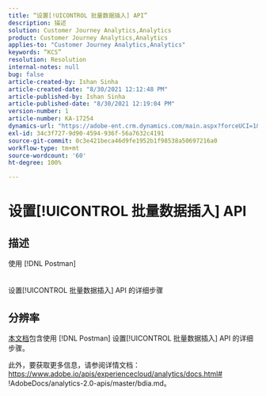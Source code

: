 ```yaml
---
title: “设置[!UICONTROL 批量数据插入] API”
description: 描述
solution: Customer Journey Analytics,Analytics
product: Customer Journey Analytics,Analytics
applies-to: "Customer Journey Analytics,Analytics"
keywords: “KCS”
resolution: Resolution
internal-notes: null
bug: false
article-created-by: Ishan Sinha
article-created-date: "8/30/2021 12:12:48 PM"
article-published-by: Ishan Sinha
article-published-date: "8/30/2021 12:19:04 PM"
version-number: 1
article-number: KA-17254
dynamics-url: "https://adobe-ent.crm.dynamics.com/main.aspx?forceUCI=1&pagetype=entityrecord&etn=knowledgearticle&id=53386695-8b09-ec11-b6e6-00224808d564"
exl-id: 34c3f727-9d90-4594-936f-56a7632c4191
source-git-commit: 0c3e421beca46d9fe1952b1f98538a50697216a0
workflow-type: tm+mt
source-wordcount: '60'
ht-degree: 100%

---
```


# 设置[!UICONTROL 批量数据插入] API

## 描述

使用 [!DNL Postman]<br><br><br> 设置[!UICONTROL 批量数据插入] API 的详细步骤

## 分辨率


[本文档](https://spark.adobe.com/page/0jhQHMs74AtYz/)包含使用 [!DNL Postman] 设置[!UICONTROL 批量数据插入] API 的详细步骤。

此外，要获取更多信息，请参阅详情文档：https://www.adobe.io/apis/experiencecloud/analytics/docs.html# !AdobeDocs/analytics-2.0-apis/master/bdia.md。
